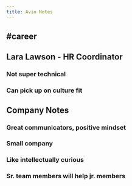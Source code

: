 ```yaml
---
title: Avio Notes
---
```


## #career

## Lara Lawson - HR Coordinator
### Not super technical
### Can pick up on culture fit
## Company Notes
### Great communicators, positive mindset
### Small company
### Like intellectually curious
### Sr. team members will help jr. members
